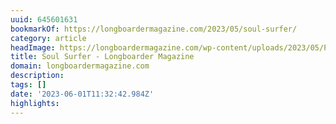 ```yaml
---
uuid: 645601631
bookmarkOf: https://longboardermagazine.com/2023/05/soul-surfer/
category: article
headImage: https://longboardermagazine.com/wp-content/uploads/2023/05/Pic-2-From-Road-Trip-to-Morocco-1975-%C2%A9-Mike-Herron-scaled.jpg
title: Soul Surfer - Longboarder Magazine
domain: longboardermagazine.com
description: 
tags: []
date: '2023-06-01T11:32:42.984Z'
highlights: 
---
```



